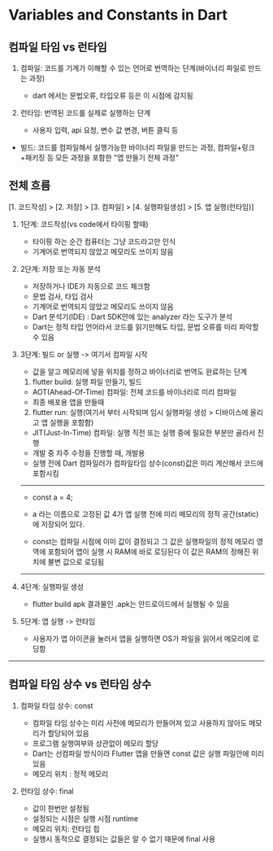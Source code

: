 # Variables and Constants in Dart

## 컴파일 타임 vs 런타임
1. 컴파일: 코드를 기계가 이해할 수 있는 언어로 번역하는 단계(바이너리 파일로 만드는 과정)
    - dart 에서는 문법오류, 타입오류 등은 이 시점에 감지됨

2. 런타임: 번역된 코드를 실제로 실행하는 단계
    - 사용자 입력, api 요청, 변수 값 변경, 버튼 클릭 등

* 빌드: 코드를 컴파일해서 실행가능한 바이너리 파일을 만드는 과정, 컴파일+링크+패키징 등 모든 과정을 포함한 "앱 만들기 전체 과정"

## 전체 흐름
[1. 코드작성] > [2. 저장] > [3. 컴파일] > [4. 실행파일생성] > [5. 앱 실행(런타임)]

1. 1단계: 코드작성(vs code에서 타이핑 할때)
    - 타이핑 하는 순간 컴퓨터는 그냥 코드라고만 인식
    - 기계어로 번역되지 않았고 메모리도 쓰이지 않음

2. 2단계: 저장 또는 자동 분석
    - 저장하거나 IDE가 자동으로 코드 체크함
    - 문법 검사, 타입 검사
    - 기계어로 번역되지 않았고 메모리도 쓰이지 않음
    
    * Dart 분석기(IDE) : Dart SDK안에 있는 analyzer 라는 도구가 분석 
    * Dart는 정적 타입 언어라서 코드를 읽기만해도 타입, 문법 오류를 미리 파악할 수 있음

3. 3단계: 빌드 or 실행 -> 여기서 컴파일 시작
    - 값을 알고 메모리에 넣을 위치를 정하고 바이너리로 번역도 완료하는 단계

    1. flutter build: 실행 파일 만들기, 빌드
    - AOT(Ahead-Of-Time) 컴파일: 전체 코드를 바이너리로 미리 컴파일
    - 최종 배포용 앱을 만들때
    
    2. flutter run: 실행(여기서 부터 시작되며 임시 실행파일 생성 > 디바이스에 올리고 앱 실행을 포함함)
    - JIT(Just-In-Time) 컴파일: 실행 직전 또는 실행 중에 필요한 부분만 골라서 진행
    - 개발 중 자주 수정을 진행할 때, 개발용
    - 실행 전에 Dart 컴파일러가 컴파일타임 상수(const)값은 미리 계산해서 코드에 포함시킴

    ------
    - const a = 4; 
    - a 라는 이름으로 고정된 값 4가 앱 실행 전에 미리 메모리의 정적 공간(static)에 저장되어 있다.

    - const는 컴파일 시점에 이미 값이 결정되고 그 값은 실행파일의 정적 메모리 영역에 포함되어 앱이 실행 시 RAM에 바로 로딩된다
    이 값은 RAM의 정해진 위치에 불변 값으로 로딩됨
    ------

4. 4단계: 실행파일 생성
    - flutter build apk 결과물인 .apk는 안드로이드에서 실행될 수 있음

5. 5단계: 앱 실행 -> 런타임
    - 사용자가 앱 아이콘을 눌러서 앱을 실행하면 OS가 파일을 읽어서 메모리에 로딩함

----------------

## 컴파일 타임 상수 vs 런타임 상수
1. 컴파일 타임 상수: const
    - 컴파일 타임 상수는 미리 사전에 메모리가 만들어져 있고 사용하지 않아도 메모리가 할당되어 있음
    - 프로그램 실행여부와 상관없이 메모리 할당
    - Dart는 선컴파일 방식이라 Flutter 앱을 만들면 const 값은 실행 파일안에 미리 있음
    - 메모리 위치 : 정적 메모리

2. 런타임 상수: final
    - 값이 한번만 설정됨
    - 설정되는 시점은 실행 시점 runtime
    - 메모리 위치: 런타임 힙
    - 실행시 동적으로 결정되는 값들은 알 수 없기 때문에 final 사용
